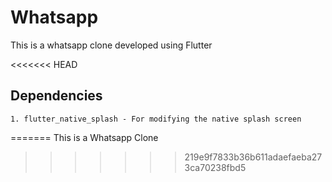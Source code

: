 # Whatsapp

This is a whatsapp clone developed using Flutter

<<<<<<< HEAD
## Dependencies 
    1. flutter_native_splash - For modifying the native splash screen 

=======
This is a Whatsapp Clone
>>>>>>> 219e9f7833b36b611adaefaeba273ca70238fbd5
